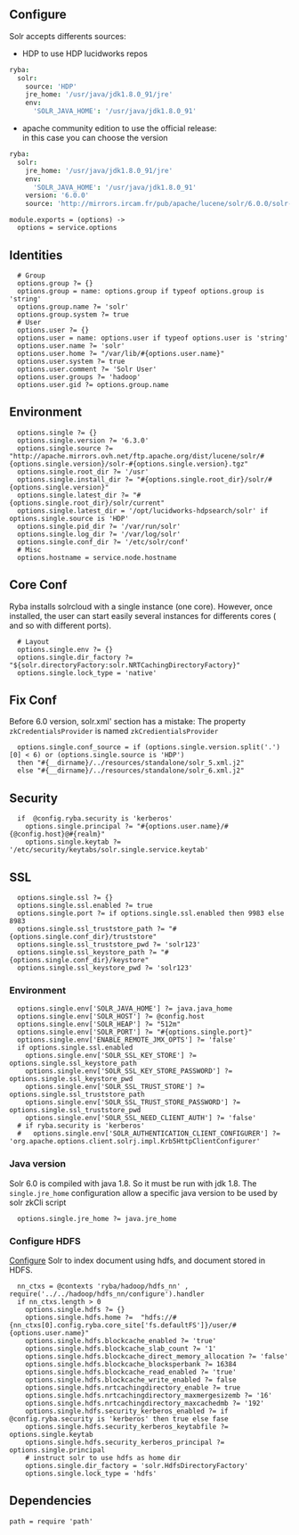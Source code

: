 ## Configure
Solr accepts differents sources:
 - HDP to use HDP lucidworks repos

```cson
ryba:
  solr:
    source: 'HDP'
    jre_home: '/usr/java/jdk1.8.0_91/jre'
    env:
      'SOLR_JAVA_HOME': '/usr/java/jdk1.8.0_91'
```
 - apache community edition to use the official release:   
 in this case you can choose the version

```cson
ryba:
  solr:
    jre_home: '/usr/java/jdk1.8.0_91/jre'
    env:
      'SOLR_JAVA_HOME': '/usr/java/jdk1.8.0_91'
    version: '6.0.0'
    source: 'http://mirrors.ircam.fr/pub/apache/lucene/solr/6.0.0/solr-6.0.0.tgz'
```

    module.exports = (options) ->
      options = service.options

## Identities

      # Group
      options.group ?= {}
      options.group = name: options.group if typeof options.group is 'string'
      options.group.name ?= 'solr'
      options.group.system ?= true
      # User
      options.user ?= {}
      options.user = name: options.user if typeof options.user is 'string'
      options.user.name ?= 'solr'
      options.user.home ?= "/var/lib/#{options.user.name}"
      options.user.system ?= true
      options.user.comment ?= 'Solr User'
      options.user.groups ?= 'hadoop'
      options.user.gid ?= options.group.name

## Environment

      options.single ?= {}
      options.single.version ?= '6.3.0'
      options.single.source ?= "http://apache.mirrors.ovh.net/ftp.apache.org/dist/lucene/solr/#{options.single.version}/solr-#{options.single.version}.tgz"
      options.single.root_dir ?= '/usr'
      options.single.install_dir ?= "#{options.single.root_dir}/solr/#{options.single.version}"
      options.single.latest_dir ?= "#{options.single.root_dir}/solr/current"
      options.single.latest_dir = '/opt/lucidworks-hdpsearch/solr' if options.single.source is 'HDP'
      options.single.pid_dir ?= '/var/run/solr'
      options.single.log_dir ?= '/var/log/solr'
      options.single.conf_dir ?= '/etc/solr/conf'
      # Misc
      options.hostname = service.node.hostname

## Core Conf
Ryba installs solrcloud with a single instance (one core).
However, once installed, the user can start easily several instances for 
differents cores ( and so with different ports).

      # Layout
      options.single.env ?= {}
      options.single.dir_factory ?= "${solr.directoryFactory:solr.NRTCachingDirectoryFactory}"
      options.single.lock_type = 'native'

## Fix Conf

Before 6.0 version, solr.xml'<solrCloud> section has a mistake:
The property `zkCredentialsProvider` is named `zkCredientialsProvider`

      options.single.conf_source = if (options.single.version.split('.')[0] < 6) or (options.single.source is 'HDP')
      then "#{__dirname}/../resources/standalone/solr_5.xml.j2"
      else "#{__dirname}/../resources/standalone/solr_6.xml.j2"

## Security

      if  @config.ryba.security is 'kerberos'
        options.single.principal ?= "#{options.user.name}/#{@config.host}@#{realm}"
        options.single.keytab ?= '/etc/security/keytabs/solr.single.service.keytab'


## SSL

      options.single.ssl ?= {}
      options.single.ssl.enabled ?= true
      options.single.port ?= if options.single.ssl.enabled then 9983 else 8983
      options.single.ssl_truststore_path ?= "#{options.single.conf_dir}/truststore"
      options.single.ssl_truststore_pwd ?= 'solr123'
      options.single.ssl_keystore_path ?= "#{options.single.conf_dir}/keystore"
      options.single.ssl_keystore_pwd ?= 'solr123'

### Environment

      options.single.env['SOLR_JAVA_HOME'] ?= java.java_home
      options.single.env['SOLR_HOST'] ?= @config.host
      options.single.env['SOLR_HEAP'] ?= "512m"
      options.single.env['SOLR_PORT'] ?= "#{options.single.port}"
      options.single.env['ENABLE_REMOTE_JMX_OPTS'] ?= 'false'
      if options.single.ssl.enabled
        options.single.env['SOLR_SSL_KEY_STORE'] ?= options.single.ssl_keystore_path
        options.single.env['SOLR_SSL_KEY_STORE_PASSWORD'] ?= options.single.ssl_keystore_pwd
        options.single.env['SOLR_SSL_TRUST_STORE'] ?= options.single.ssl_truststore_path
        options.single.env['SOLR_SSL_TRUST_STORE_PASSWORD'] ?= options.single.ssl_truststore_pwd
        options.single.env['SOLR_SSL_NEED_CLIENT_AUTH'] ?= 'false'
      # if ryba.security is 'kerberos'
      #   options.single.env['SOLR_AUTHENTICATION_CLIENT_CONFIGURER'] ?= 'org.apache.options.client.solrj.impl.Krb5HttpClientConfigurer'

### Java version
Solr 6.0 is compiled with java 1.8.
So it must be run with jdk 1.8.
The `single.jre_home` configuration allow a specific java version to be used by 
solr zkCli script

      options.single.jre_home ?= java.jre_home

### Configure HDFS
[Configure][solr-hdfs] Solr to index document using hdfs, and document stored in HDFS.

      nn_ctxs = @contexts 'ryba/hadoop/hdfs_nn' , require('../../hadoop/hdfs_nn/configure').handler
      if nn_ctxs.length > 0
        options.single.hdfs ?= {}
        options.single.hdfs.home ?=  "hdfs://#{nn_ctxs[0].config.ryba.core_site['fs.defaultFS']}/user/#{options.user.name}"
        options.single.hdfs.blockcache_enabled ?= 'true'
        options.single.hdfs.blockcache_slab_count ?= '1'
        options.single.hdfs.blockcache_direct_memory_allocation ?= 'false'
        options.single.hdfs.blockcache_blocksperbank ?= 16384
        options.single.hdfs.blockcache_read_enabled ?= 'true'
        options.single.hdfs.blockcache_write_enabled ?= false
        options.single.hdfs.nrtcachingdirectory_enable ?= true
        options.single.hdfs.nrtcachingdirectory_maxmergesizemb ?= '16'
        options.single.hdfs.nrtcachingdirectory_maxcachedmb ?= '192'
        options.single.hdfs.security_kerberos_enabled ?= if @config.ryba.security is 'kerberos' then true else fase
        options.single.hdfs.security_kerberos_keytabfile ?= options.single.keytab
        options.single.hdfs.security_kerberos_principal ?= options.single.principal
        # instruct solr to use hdfs as home dir
        options.single.dir_factory = 'solr.HdfsDirectoryFactory'
        options.single.lock_type = 'hdfs'

## Dependencies

    path = require 'path'

[solr-krb5]:https://cwiki.apache.org/confluence/display/solr/Kerberos+Authentication+Plugin
[solr-ssl]: https://cwiki.apache.org/confluence/display/solr/Enabling+SSL#EnablingSSL-RunSolrCloudwithSSL
[solr-auth]: https://cwiki.apache.org/confluence/display/solr/Rule-Based+Authorization+Plugin
[solr-hdfs]: http://fr.hortonworks.com/hadoop-tutorial/searching-data-solr/
